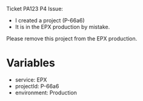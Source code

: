 Ticket PA123
P4
Issue:
  * I created a project (P-66a6)
  * It is in the EPX production by mistake.

Please remove this project from the EPX production.

# Variables
* service: EPX
* projectId: P-66a6
* environment: Production
